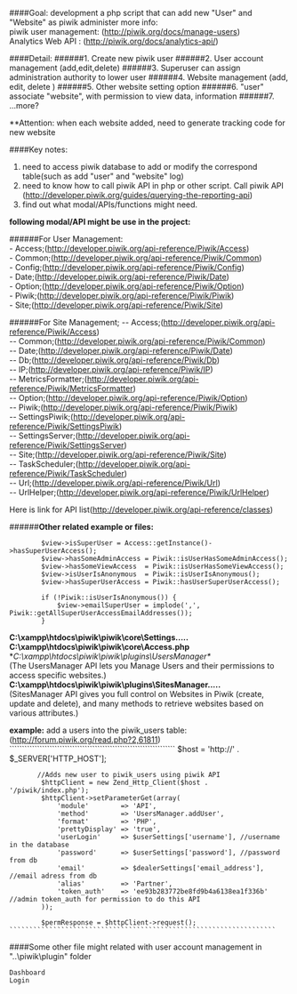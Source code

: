 
####Goal: development a php script that can add new "User" and "Website" as piwik administer
more info:  
	piwik user management: (http://piwik.org/docs/manage-users)   
	Analytics Web API :    (http://piwik.org/docs/analytics-api/)  

####Detail:
######1. Create new piwik user
######2. User account management (add,edit,delete)
######3. Superuser can assign administration authority to lower user
######4. Website management (add, edit, delete ) 
######5.	Other website setting option
######6. "user" associate "website", with permission to view data, information
######7.  ...more?

**Attention: when each website added, need to generate tracking code for new website


####Key notes:
1. need to access piwik database to add or modify the correspond table(such as add "user" and "website" log)  
2. need to know how to call piwik API in php or other script.
Call piwik API (http://developer.piwik.org/guides/querying-the-reporting-api)  
3. find out what modal/APIs/functions might need.   

**following modal/API might be use in the project:**

######For User Management:	
	- Access;(http://developer.piwik.org/api-reference/Piwik/Access)  
	- Common;(http://developer.piwik.org/api-reference/Piwik/Common)  
	- Config;(http://developer.piwik.org/api-reference/Piwik/Config)  
	- Date;(http://developer.piwik.org/api-reference/Piwik/Date)  
	- Option;(http://developer.piwik.org/api-reference/Piwik/Option)  
	- Piwik;(http://developer.piwik.org/api-reference/Piwik/Piwik)  
	- Site;(http://developer.piwik.org/api-reference/Piwik/Site)  
	
######For Site Management;
	-- Access;(http://developer.piwik.org/api-reference/Piwik/Access)  
	-- Common;(http://developer.piwik.org/api-reference/Piwik/Common)  
	-- Date;(http://developer.piwik.org/api-reference/Piwik/Date)  
	-- Db;(http://developer.piwik.org/api-reference/Piwik/Db)  
	-- IP;(http://developer.piwik.org/api-reference/Piwik/IP)  
	-- MetricsFormatter;(http://developer.piwik.org/api-reference/Piwik/MetricsFormatter)  
	-- Option;(http://developer.piwik.org/api-reference/Piwik/Option)  
	-- Piwik;(http://developer.piwik.org/api-reference/Piwik/Piwik)  
	-- SettingsPiwik;(http://developer.piwik.org/api-reference/Piwik/SettingsPiwik)  
	-- SettingsServer;(http://developer.piwik.org/api-reference/Piwik/SettingsServer)  
	-- Site;(http://developer.piwik.org/api-reference/Piwik/Site)  
	-- TaskScheduler;(http://developer.piwik.org/api-reference/Piwik/TaskScheduler)  
	-- Url;(http://developer.piwik.org/api-reference/Piwik/Url)  
	-- UrlHelper;(http://developer.piwik.org/api-reference/Piwik/UrlHelper)  

Here is link for API list(http://developer.piwik.org/api-reference/classes)

######**Other related example or files:**
````````````````````````````````````		
        $view->isSuperUser = Access::getInstance()->hasSuperUserAccess();
        $view->hasSomeAdminAccess = Piwik::isUserHasSomeAdminAccess();
        $view->hasSomeViewAccess  = Piwik::isUserHasSomeViewAccess();
        $view->isUserIsAnonymous  = Piwik::isUserIsAnonymous();
        $view->hasSuperUserAccess = Piwik::hasUserSuperUserAccess();
		
		if (!Piwik::isUserIsAnonymous()) {
            $view->emailSuperUser = implode(',', Piwik::getAllSuperUserAccessEmailAddresses());
        }
```````````````````````````````````````````````````		
		
**C:\xampp\htdocs\piwik\piwik\core\Settings\.....**  
**C:\xampp\htdocs\piwik\piwik\core\Access.php**  
**C:\xampp\htdocs\piwik\piwik\plugins\UsersManager\**  
		(The UsersManager API lets you Manage Users and their permissions to access specific websites.)  
**C:\xampp\htdocs\piwik\piwik\plugins\SitesManager\.....**  
		(SitesManager API gives you full control on Websites in Piwik (create, update and delete), and many methods to retrieve websites based on various attributes.)
	
	
**example:** add a users into the piwik_users table: (http://forum.piwik.org/read.php?2,61811)
	``````````````````````````````````````````````````````````````````
           $host = 'http://' . $_SERVER['HTTP_HOST'];

           //Adds new user to piwik_users using piwik API
            $httpClient = new Zend_Http_Client($host . '/piwik/index.php');
            $httpClient->setParameterGet(array(
                'module'        => 'API',
                'method'        => 'UsersManager.addUser',
                'format'        => 'PHP',
                'prettyDisplay' => 'true',
                'userLogin'     => $userSettings['username'], //username in the database
                'password'      => $userSettings['password'], //password from db
                'email'         => $dealerSettings['email_address'], //email adress from db
                'alias'         => 'Partner',
                'token_auth'    => 'ee93b283772be8fd9b4a6138ea1f336b' //admin token_auth for permission to do this API
            ));

            $permResponse = $httpClient->request();	
	```````````````````````````````````````````````````````````````````

	

####Some other file might related with user account management in "..\piwik\plugin" folder

	Dashboard 
	Login 




